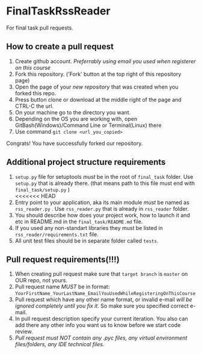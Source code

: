 # FinalTaskRssReader
For final task pull requests.


## How to create a pull request

1. Create github account.  *Preferrably using email you used when registerer on this course*  
2. Fork this repository. ('Fork' button at the top right of this repository page)  
3. Open the page of your  *new repository*  that was created when you forked this repo.  
4. Press button clone or download at the middle right of the page and CTRL-C the url.  
5. On your machine go to the directory you want.  
6. Depending on the OS you are working with, open GitBash(Windows)/Command Line or Terminal(Linux) there  
7. Use command  `git clone <url_you_copied>`  
  
Congrats! You have successfully forked our repository.


## Additional project structure requirements

1. `setup.py` file for setuptools  *must*  be in the root of  `final_task`  folder. Use  `setup.py`  that is already there. (that means path to this file must end with  `final_task/setup.py` )  
<<<<<<< HEAD
2. Entry point to your application, aka its main module  *must*  be named as  `rss_reader.py` . Use  `rss_reader.py`  that is already in  `rss_reader`  folder.  
3. You should describe how does your project work, how to launch it and etc in README.md in the  `final_task/README.md`  file.  
4. If you used any non-standart libraries they must be listed in  `rss_reader/requirements.txt`  file.  
5. All unit test files should be in separate folder called `tests`.


## Pull request requirements(!!!)

1. When creating pull request make sure that  `target branch`  is  `master`  on OUR repo, not yours.  
2. Pull request name  *MUST*  be in format:  `YourFirstName_YourLastName_EmailYouUsedWhileRegisteringOnThisCourse`  
3. Pull request which have any other name format, or invalid e-mail  *will be ignored completely until you fix it*. So make sure you specified correct e-mail.  
4. In pull request description specify your current iteration. You also can add there any other info you want us to know before we start code review.  
5. *Pull request must NOT contain any .pyc files, any virtual environment files/folders, any IDE technical files*.




